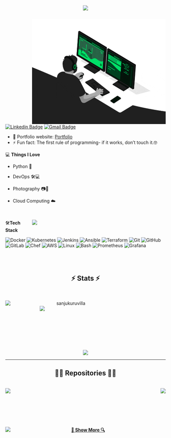 <h1 align="center">
  <a href="https://git.io/typing-svg">
    <img src="https://readme-typing-svg.herokuapp.com/?lines=Hello,+There!+👋;This+is+Sanju+Kuruvilla...;Nice+to+meet+you!&center=true&size=25&vCenter=true">
  </a>
</h1>

<img align="right" src="https://github.com/sanjukuruvilla/sanjukuruvilla/blob/main/developer.gif" alt="Coder GIF" width="420" height="330">


[![Linkedin Badge](https://img.shields.io/badge/-sanjukuruvilla-blue?style=flat-square&logo=Linkedin&logoColor=white&link=https://www.linkedin.com/in/sanju-kuruvilla/)](https://www.linkedin.com/in/sanju-kuruvilla/)
[![Gmail Badge](https://img.shields.io/badge/-kuruvillasanju@gmail.com-c14438?style=flat-square&logo=Gmail&logoColor=white&link=mailto:kuruvillasanju@gmail.com)](mailto:kuruvillasanju@gmail.com) 

- 🎯 Portfolio website: [Portfolio](https://rajaprerak.github.io/)
- ⚡ Fun fact: The first rule of programming- if it works, don’t touch it.🤓

💻 **Things I Love**

- Python 🐍
- DevOps 🛠💻
- Photography 📷📸
- Cloud Computing ☁️

   <br><a href="https://github.com/sanjukuruvilla/github-readme-stats" title="Go to Source">
 <img align="right" width=420 height="auto" src="https://github-readme-stats.vercel.app/api?username=sanjukuruvilla&show_icons=true&theme=dark&border_color=61dafb&hide_border=true&include_all_commits=true" />
    </a>
    
🛠**Tech Stack**

![Docker](https://img.shields.io/badge/-Docker-000000?style=flat&logo=Docker) 
![Kubernetes](https://img.shields.io/badge/-Kubernetes-000000?style=flat&logo=Kubernetes)
![Jenkins](https://img.shields.io/badge/-Jenkins-000000?style=flat&logo=Jenkins)
![Ansible](https://img.shields.io/badge/-Ansible-000000?style=flat&logo=Ansible)
![Terraform](https://img.shields.io/badge/-Terraform-000000?style=flat&logo=Terraform)
![Git](https://img.shields.io/badge/-Git-000000?style=flat&logo=Git)
![GitHub](https://img.shields.io/badge/-GitHub-000000?style=flat&logo=GitHub)
![GitLab](https://img.shields.io/badge/-GitLab-000000?style=flat&logo=GitLab)
![Chef](https://img.shields.io/badge/-Chef-000000?style=flat&logo=Chef)
![AWS](https://img.shields.io/badge/-AWS-000000?style=flat&logo=Amazon-AWS)
![Linux](https://img.shields.io/badge/-Linux-000000?style=flat&logo=Linux)
![Bash](https://img.shields.io/badge/-Bash-000000?style=flat&logo=GNU-Bash)
![Prometheus](https://img.shields.io/badge/-Prometheus-000000?style=flat&logo=Prometheus)
![Grafana](https://img.shields.io/badge/-Grafana-000000?style=flat&logo=Grafana)
<br>
<br>
<br><br>
<h2 align="center">⚡ Stats ⚡</h2>
<br>
<p align=center>
  <div align=center>
    <a href="https://github.com/sanjukuruvilla/github-readme-streak-stats" title="Go to Source">
      <img align="left" width=396 src="https://github-readme-streak-stats.herokuapp.com/?user=sanjukuruvilla&theme=react&border=61dafb&hide_border=true" alt="sanjukuruvilla" />
    </a>
    <a href="https://github.com/sanjukuruvilla/github-readme-stats" title="Go to Source">
      <img align="right" width=396 src="https://github-readme-stats.vercel.app/api?username=sanjukuruvilla&show_icons=true&theme=react&border_color=61dafb&hide_border=true" />
    </a>
  </div>
  <br><br><br><br><br><br><br><br><br>
  <div align=center>
    <a href="https://github.com/sanjukuruvilla/github-readme-stats">
      <img width=325 align="center" src="https://github-readme-stats.vercel.app/api/top-langs/?username=sanjukuruvilla&hide=c%23,powershell,Mathematica,Ruby,Objective-C,Objective-C%2b%2b,Cuda&title_color=61dafb&text_color=ffffff&icon_color=61dafb&bg_color=20232a&langs_count=8&layout=compact&border_color=61dafb&hide_border=true" />
    </a>
  </div>
</p>

<hr>
<h2 align="center">👨‍💻 Repositories 👨‍💻</h2>
<br>
<div width="100%" align="center">
  <a align="left" href="https://github.com/sanjukuruvilla/Docker_apps" title="Docker_apps"><img align="left" height="115" src="https://github-readme-stats.vercel.app/api/pin/?username=sanjukuruvilla&repo=Docker_apps&theme=react&border_color=61dafb&border_radius=10"></a><a align="right" href="https://github.com/sanjukuruvilla/Terraform" title="Terraform"><img align="right" height="115" src="https://github-readme-stats.vercel.app/api/pin/?username=sanjukuruvilla&repo=Terraform&theme=react&border_color=61dafb&border_radius=10"></a>
</div>
<br/><br/><br/><br/><br/><br/>
<div width="100%" align="center">
  <a align="left" href="https://github.com/sanjukuruvilla/Terraform_workshop" title="Terraform_workshop"><img align="left" height="115" src="https://github-readme-stats.vercel.app/api/pin/?username=sanjukuruvilla&repo=Terraform_workshop&theme=react&border_color=61dafb&border_radius=10"></a>
<h4 align="center">
  <a href="https://github.com/sanjukuruvilla?tab=repositories" title="Show Repositories">🔎 Show More 🔍</a>
</h4>
